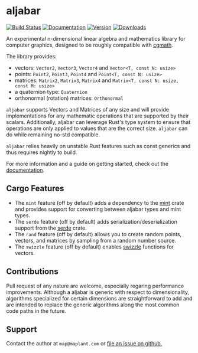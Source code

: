 # aljabar 

[![Build Status](https://travis-ci.com/maplant/aljabar.svg?branch=master)](https://travis-ci.org/maplant/aljabar)
[![Documentation](https://docs.rs/aljabar/badge.svg)](https://docs.rs/aljabar)
[![Version](https://img.shields.io/crates/v/aljabar.svg)](https://crates.io/crates/aljabar)
[![Downloads](https://img.shields.io/crates/d/aljabar.svg)](https://crates.io/crates/aljabar)

An experimental n-dimensional linear algebra and mathematics library for computer
graphics, designed to be roughly compatible with [cgmath](https://github.com/rustgd/cgmath).

The library provides:

* vectors: `Vector2`, `Vector3`, `Vector4` and `Vector<T, const N: usize>`
* points: `Point2`, `Point3`, `Point4` and `Point<T, const N: usize>`
* matrices: `Matrix2`, `Matrix3`, `Matrix4` and `Matrix<T, const N: usize, const M: usize>`
* a quaternion type: `Quaternion`
* orthonormal (rotation) matrices: `Orthonormal`


`aljabar` supports Vectors and Matrices of any size and will provide 
implementations for any mathematic operations that are supported by their
scalars. Additionally, aljabar can leverage Rust's type system to ensure that
operations are only applied to values that are the correct size. `aljabar` can
do while remaining no-std compatible. 

`aljabar` relies heavily on unstable Rust features such as const generics and thus
requires nightly to build. 

For more information and a guide on getting started, check out the [documentation](https://docs.rs/aljabar/).

## Cargo Features

* The `mint` feature (off by default) adds a dependency to the [mint](https://crates.io/crates/mint) crate and provides support for converting between aljabar types and mint types.
* The `serde` feature (off by default) adds serialization/deserialization support from the [serde](https://crates.io/crates/serde) crate.
* The `rand` feature (off by default) allows you to create random points, vectors, and matrices by sampling from a random number source.
* The `swizzle` feature (off by default) enables [swizzle](https://en.wikipedia.org/wiki/Swizzling_(computer_graphics)) functions for vectors.

## Contributions

Pull request of any nature are welcome, especially regaring performance improvements.
Although a aljabar is generic with respect to dimensionality, algorithms specialized 
for certain dimensions are straightforward to add and are intended to replace the 
generic algorithms along the most common code paths in the future.

## Support 

Contact the author at `map@maplant.com` or [file an issue on github.](https://github.com/maplant/aljabar/issues/new/choose)

